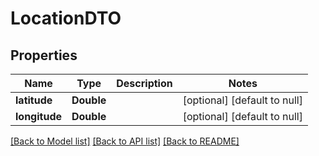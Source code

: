 # LocationDTO
## Properties

| Name | Type | Description | Notes |
|------------ | ------------- | ------------- | -------------|
| **latitude** | **Double** |  | [optional] [default to null] |
| **longitude** | **Double** |  | [optional] [default to null] |

[[Back to Model list]](../README.md#documentation-for-models) [[Back to API list]](../README.md#documentation-for-api-endpoints) [[Back to README]](../README.md)

